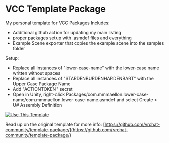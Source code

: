 # VCC Template Package

My personal template for VCC Packages
Includes:
 - Additional github action for updating my main listing
 - proper packages setup with .asmdef files and everything
 - Example Scene exporter that copies the example scene into the samples folder

Setup:
 - Replace all instances of "lower-case-name" with the lower-case name written without spaces
 - Replace all instances of "STARDENBURDENHARDENBART" with the Upper Case Package Name
 - Add "ACTIONTOKEN" secret
 - Open in Unity, right-click Packages/com.mmmaellon.lower-case-name/com.mmmaellon.lower-case-name.asmdef and select Create > U# Assembly Definition

[![Use This Template](https://user-images.githubusercontent.com/737888/185467681-e5fdb099-d99f-454b-8d9e-0760e5a6e588.png)](https://github.com/MMMaellon/template-package/generate)

Read up on the original template for more info: [https://github.com/vrchat-community/template-package/](https://github.com/vrchat-community/template-package/)
